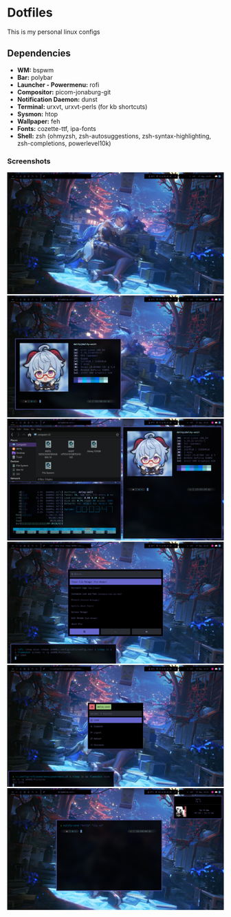 # Dotfiles
This is my personal linux configs

## Dependencies

* **WM:** bspwm
* **Bar:** polybar
* **Launcher - Powermenu:** rofi
* **Compositor:** picom-jonaburg-git
* **Notification Daemon:** dunst
* **Terminal:** urxvt, urxvt-perls (for kb shortcuts)
* **Sysmon:** htop
* **Wallpaper:** feh
* **Fonts:** cozette-ttf, ipa-fonts
* **Shell:** zsh (ohmyzsh, zsh-autosuggestions, zsh-syntax-highlighting, zsh-completions, powerlevel10k)

### Screenshots
![1](/screenshots/1.png)
![2](/screenshots/2.png)
![3](/screenshots/3.png)
![4](/screenshots/4.png)
![5](/screenshots/5.png)
![6](/screenshots/6.png)
